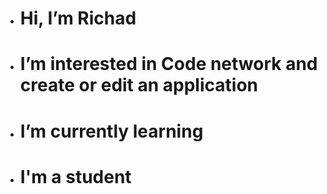 - # Hi, I’m Richad

- # I’m interested in Code network and create or edit an application

- # I’m currently learning

- # I'm a student

<!---
Richadk/Richadk is a ✨ special ✨ repository because its `README.md` (this file) appears on your GitHub profile.
You can click the Preview link to take a look at your changes.
--->
